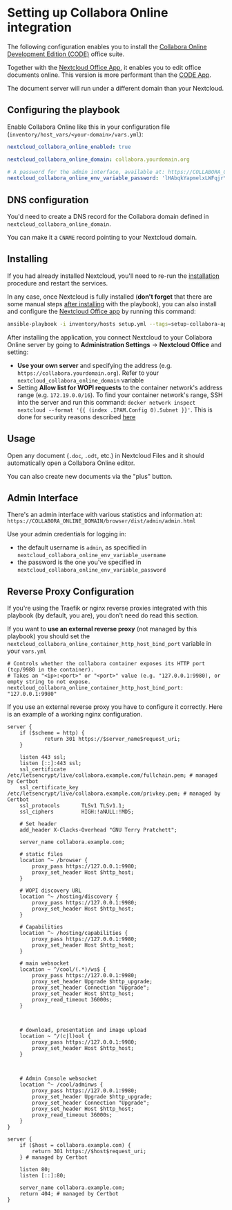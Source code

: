 # Setting up Collabora Online integration

The following configuration enables you to install the [Collabora Online Development Edition (CODE)](https://www.collaboraoffice.com/) office suite.

Together with the [Nextcloud Office App](https://apps.nextcloud.com/apps/richdocuments), it enables you to edit office documents online. This version is more performant than the [CODE App](https://apps.nextcloud.com/apps/richdocumentscode).

The document server will run under a different domain than your Nextcloud.


## Configuring the playbook

Enable Collabora Online like this in your configuration file (`inventory/host_vars/<your-domain>/vars.yml`):

```yaml
nextcloud_collabora_online_enabled: true

nextcloud_collabora_online_domain: collabora.yourdomain.org

# A password for the admin interface, available at: https://COLLABORA_ONLINE_DOMAIN/browser/dist/admin/admin.html
nextcloud_collabora_online_env_variable_password: 'lHAbqkYapmelxLWFqjrYS3v9RQtIzQbWrvs'
```


## DNS configuration

You'd need to create a DNS record for the Collabora domain defined in `nextcloud_collabora_online_domain`.

You can make it a `CNAME` record pointing to your Nextcloud domain.


## Installing

If you had already installed Nextcloud, you'll need to re-run the [installation](installing.md) procedure and restart the services.

In any case, once Nextcloud is fully installed (**don't forget** that there are some manual steps [after installing](installing.md) with the playbook),
you can also install and configure the [Nextcloud Office app](https://apps.nextcloud.com/apps/richdocuments) by running this command:

```bash
ansible-playbook -i inventory/hosts setup.yml --tags=setup-collabora-app
```

After installing the application, you connect Nextcloud to your Collabora Online server by going to **Administration Settings** -> **Nextcloud Office** and setting:

- **Use your own server** and specifying the address (e.g. `https://collabora.yourdomain.org`). Refer to your `nextcloud_collabora_online_domain` variable
- Setting **Allow list for WOPI requests** to the container network's address range (e.g. `172.19.0.0/16`). To find your container network's range, SSH into the server and run this command: `docker network inspect nextcloud --format '{{ (index .IPAM.Config 0).Subnet }}'`. This is done for security reasons described [here](https://docs.nextcloud.com/server/latest/admin_manual/office/configuration.html#wopi-settings)

## Usage

Open any document (`.doc`, `.odt`, etc.) in Nextcloud Files and it should automatically open a Collabora Online editor.

You can also create new documents via the "plus" button.


## Admin Interface

There's an admin interface with various statistics and information at: `https://COLLABORA_ONLINE_DOMAIN/browser/dist/admin/admin.html`

Use your admin credentials for logging in:

- the default username is `admin`, as specified in `nextcloud_collabora_online_env_variable_username`
- the password is the one you've specified in `nextcloud_collabora_online_env_variable_password`


## Reverse Proxy Configuration

If you're using the Traefik or nginx reverse proxies integrated with this playbook (by default, you are), you don't need do read this section.

If you want to **use an external reverse proxy** (not managed by this playbook) you should set the `nextcloud_collabora_online_container_http_host_bind_port` variable in your `vars.yml`

```
# Controls whether the collabora container exposes its HTTP port (tcp/9980 in the container).
# Takes an "<ip>:<port>" or "<port>" value (e.g. "127.0.0.1:9980), or empty string to not expose.
nextcloud_collabora_online_container_http_host_bind_port: "127.0.0.1:9980"
```

If you use an external reverse proxy you have to configure it correctly. Here is an example of a working nginx configuration.

```
server {
    if ($scheme = http) {
            return 301 https://$server_name$request_uri;
    }

    listen 443 ssl;
    listen [::]:443 ssl;
    ssl_certificate /etc/letsencrypt/live/collabora.example.com/fullchain.pem; # managed by Certbot
    ssl_certificate_key /etc/letsencrypt/live/collabora.example.com/privkey.pem; # managed by Certbot
    ssl_protocols       TLSv1 TLSv1.1;
    ssl_ciphers         HIGH:!aNULL:!MD5;

    # Set header
    add_header X-Clacks-Overhead "GNU Terry Pratchett";

    server_name collabora.example.com;

    # static files
    location ^~ /browser {
        proxy_pass https://127.0.0.1:9980;
        proxy_set_header Host $http_host;
    }

    # WOPI discovery URL
    location ^~ /hosting/discovery {
        proxy_pass https://127.0.0.1:9980;
        proxy_set_header Host $http_host;
    }

    # Capabilities
    location ^~ /hosting/capabilities {
        proxy_pass https://127.0.0.1:9980;
        proxy_set_header Host $http_host;
    }

    # main websocket
    location ~ ^/cool/(.*)/ws$ {
        proxy_pass https://127.0.0.1:9980;
        proxy_set_header Upgrade $http_upgrade;
        proxy_set_header Connection "Upgrade";
        proxy_set_header Host $http_host;
        proxy_read_timeout 36000s;
    }



    # download, presentation and image upload
    location ~ ^/(c|l)ool {
        proxy_pass https://127.0.0.1:9980;
        proxy_set_header Host $http_host;
    }



    # Admin Console websocket
    location ^~ /cool/adminws {
        proxy_pass https://127.0.0.1:9980;
        proxy_set_header Upgrade $http_upgrade;
        proxy_set_header Connection "Upgrade";
        proxy_set_header Host $http_host;
        proxy_read_timeout 36000s;
    }
}

server {
    if ($host = collabora.example.com) {
        return 301 https://$host$request_uri;
    } # managed by Certbot

    listen 80;
    listen [::]:80;

    server_name collabora.example.com;
    return 404; # managed by Certbot
}
```
